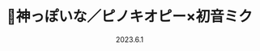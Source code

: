 ---
layout: Cover
permalink: /God-ish/
title: 👼神っぽいな／ピノキオピー×初音ミク
path: 20230601_God-ish
date: 2023.6.1
youtube: fPMMbCBXt64
bilibili: BV1524y1T7o5
netease: 165572343
qq: 003iPbD93zWYnI
shorts_youtube: xi0YlVvMxuM
shorts_bilibili: BV1NV41157jf
audio: Extra Mix
audio_youtube: kAjStb01WUw
---